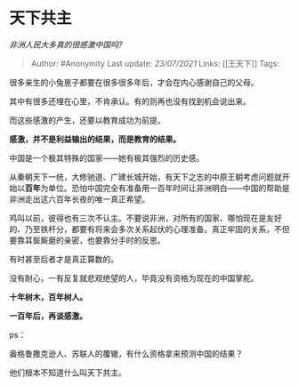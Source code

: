# 天下共主
*非洲人民大多真的很感激中国吗?*

> Author: #Anonymity
Last update: *23/07/2021* 
Links: [[王天下]]
Tags:  

 
很多亲生的小兔崽子都要在很多很多年后，才会在内心感谢自己的父母。

其中有很多还埋在心里，不肯承认。有的则再也没有找到机会说出来。

而这些感激的产生，还要以教育成功为前提。

**感激，并不是利益输出的结果，而是教育的结果。**

中国是一个极其特殊的国家——她有极其强烈的历史感。

从秦朝天下一统，大修驰道、广建长城开始，有天下之志的中原王朝考虑问题就开始以**百年**为单位。恐怕中国完全有准备用一百年时间让非洲明白——中国的帮助是非洲走出这六百年长夜的唯一真正希望。

鸡叫以前，彼得也有三次不认主。不要说非洲，对所有的国家、哪怕现在是友好的、乃至铁杆分，都要有将来会多次关系起伏的心理准备。真正牢固的关系，不但要靠耳鬓厮磨的亲密，也要靠分手时的反思。

有时甚至后者才是真正算数的。

没有耐心，一有反复就悲观绝望的人，毕竟没有资格为现在的中国掌舵。

**十年树木，百年树人。**

**一百年后，再谈感激。**

  


ps：

盎格鲁撒克逊人、苏联人的覆辙，有什么资格拿来预测中国的结果？

他们根本不知道什么叫天下共主。



